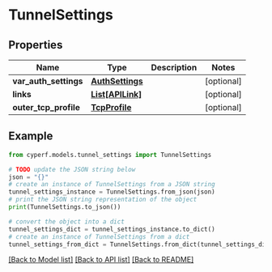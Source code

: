 # TunnelSettings


## Properties

Name | Type | Description | Notes
------------ | ------------- | ------------- | -------------
**var_auth_settings** | [**AuthSettings**](AuthSettings.md) |  | [optional] 
**links** | [**List[APILink]**](APILink.md) |  | [optional] 
**outer_tcp_profile** | [**TcpProfile**](TcpProfile.md) |  | [optional] 

## Example

```python
from cyperf.models.tunnel_settings import TunnelSettings

# TODO update the JSON string below
json = "{}"
# create an instance of TunnelSettings from a JSON string
tunnel_settings_instance = TunnelSettings.from_json(json)
# print the JSON string representation of the object
print(TunnelSettings.to_json())

# convert the object into a dict
tunnel_settings_dict = tunnel_settings_instance.to_dict()
# create an instance of TunnelSettings from a dict
tunnel_settings_from_dict = TunnelSettings.from_dict(tunnel_settings_dict)
```
[[Back to Model list]](../README.md#documentation-for-models) [[Back to API list]](../README.md#documentation-for-api-endpoints) [[Back to README]](../README.md)


